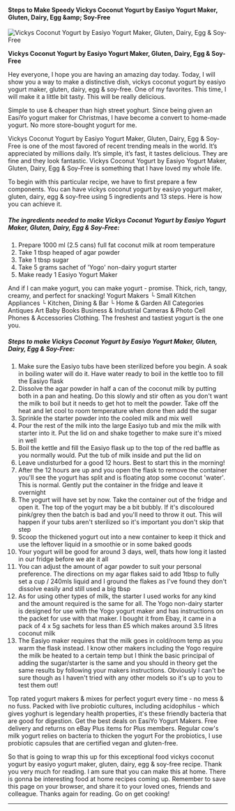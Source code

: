             

#### Steps to Make Speedy Vickys Coconut Yogurt by Easiyo Yogurt Maker, Gluten, Dairy, Egg &amp;amp; Soy-Free

![Vickys Coconut Yogurt by Easiyo Yogurt Maker, Gluten, Dairy, Egg &amp; Soy-Free](https://img-global.cpcdn.com/recipes/72242619/751x532cq70/vickys-coconut-yogurt-by-easiyo-yogurt-maker-gluten-dairy-egg-soy-free-recipe-main-photo.jpg)

**Vickys Coconut Yogurt by Easiyo Yogurt Maker, Gluten, Dairy, Egg &amp; Soy-Free**

Hey everyone, I hope you are having an amazing day today. Today, I will show you a way to make a distinctive dish, vickys coconut yogurt by easiyo yogurt maker, gluten, dairy, egg & soy-free. One of my favorites. This time, I will make it a little bit tasty. This will be really delicious.

Simple to use & cheaper than high street yoghurt. Since being given an EasiYo yogurt maker for Christmas, I have become a convert to home-made yogurt. No more store-bought yogurt for me.

Vickys Coconut Yogurt by Easiyo Yogurt Maker, Gluten, Dairy, Egg & Soy-Free is one of the most favored of recent trending meals in the world. It’s appreciated by millions daily. It’s simple, it’s fast, it tastes delicious. They are fine and they look fantastic. Vickys Coconut Yogurt by Easiyo Yogurt Maker, Gluten, Dairy, Egg & Soy-Free is something that I have loved my whole life.

To begin with this particular recipe, we have to first prepare a few components. You can have vickys coconut yogurt by easiyo yogurt maker, gluten, dairy, egg & soy-free using 5 ingredients and 13 steps. Here is how you can achieve it.

##### The ingredients needed to make Vickys Coconut Yogurt by Easiyo Yogurt Maker, Gluten, Dairy, Egg & Soy-Free:

1.  Prepare 1000 ml (2.5 cans) full fat coconut milk at room temperature
2.  Take 1 tbsp heaped of agar powder
3.  Take 1 tbsp sugar
4.  Take 5 grams sachet of 'Yogo' non-dairy yogurt starter
5.  Make ready 1 Easiyo Yogurt Maker

And if I can make yogurt, you can make yogurt - promise. Thick, rich, tangy, creamy, and perfect for snacking! Yogurt Makers └ Small Kitchen Appliances └ Kitchen, Dining & Bar └ Home & Garden All Categories Antiques Art Baby Books Business & Industrial Cameras & Photo Cell Phones & Accessories Clothing. The freshest and tastiest yogurt is the one you.

##### Steps to make Vickys Coconut Yogurt by Easiyo Yogurt Maker, Gluten, Dairy, Egg & Soy-Free:

1.  Make sure the Easiyo tubs have been sterilized before you begin. A soak in boiling water will do it. Have water ready to boil in the kettle too to fill the Easiyo flask
2.  Dissolve the agar powder in half a can of the coconut milk by putting both in a pan and heating. Do this slowly and stir often as you don't want the milk to boil but it needs to get hot to melt the powder. Take off the heat and let cool to room temperature when done then add the sugar
3.  Sprinkle the starter powder into the cooled milk and mix well
4.  Pour the rest of the milk into the large Easiyo tub and mix the milk with starter into it. Put the lid on and shake together to make sure it's mixed in well
5.  Boil the kettle and fill the Easiyo flask up to the top of the red baffle as you normally would. Put the tub of milk inside and put the lid on
6.  Leave undisturbed for a good 12 hours. Best to start this in the morning!
7.  After the 12 hours are up and you open the flask to remove the container you'll see the yogurt has split and is floating atop some coconut 'water'. This is normal. Gently put the container in the fridge and leave it overnight
8.  The yogurt will have set by now. Take the container out of the fridge and open it. The top of the yogurt may be a bit bubbly. If it's discoloured pink/grey then the batch is bad and you'll need to throw it out. This will happen if your tubs aren't sterilized so it's important you don't skip that step
9.  Scoop the thickened yogurt out into a new container to keep it thick and use the leftover liquid in a smoothie or in some baked goods
10.  Your yogurt will be good for around 3 days, well, thats how long it lasted in our fridge before we ate it all
11.  You can adjust the amount of agar powder to suit your personal preference. The directions on my agar flakes said to add 1tbsp to fully set a cup / 240mls liquid and I ground the flakes as I've found they don't dissolve easily and still used a big tbsp
12.  As for using other types of milk, the starter I used works for any kind and the amount required is the same for all. The Yogo non-dairy starter is designed for use with the Yogo yogurt maker and has instructions on the packet for use with that maker. I bought it from Ebay, it came in a pack of 4 x 5g sachets for less than £5 which makes around 3.5 litres coconut milk
13.  The Easiyo maker requires that the milk goes in cold/room temp as you warm the flask instead. I know other makers including the Yogo require the milk be heated to a certain temp but I think the basic principal of adding the sugar/starter is the same and you should in theory get the same results by following your makers instructions. Obviously I can't be sure though as I haven't tried with any other models so it's up to you to test them out!

Top rated yogurt makers & mixes for perfect yogurt every time - no mess & no fuss. Packed with live probiotic cultures, including acidophilus - which gives yoghurt is legendary health properties, it's these friendly bacteria that are good for digestion. Get the best deals on EasiYo Yogurt Makers. Free delivery and returns on eBay Plus items for Plus members. Regular cow's milk yogurt relies on bacteria to thicken the yogurt For the probiotics, I use probiotic capsules that are certified vegan and gluten-free.

So that is going to wrap this up for this exceptional food vickys coconut yogurt by easiyo yogurt maker, gluten, dairy, egg & soy-free recipe. Thank you very much for reading. I am sure that you can make this at home. There is gonna be interesting food at home recipes coming up. Remember to save this page on your browser, and share it to your loved ones, friends and colleague. Thanks again for reading. Go on get cooking!

* * *